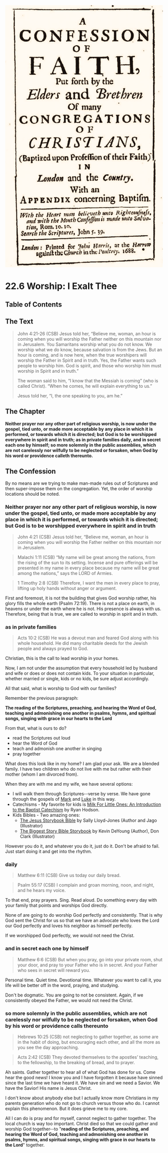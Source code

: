 <img class="intro-right" src="../images/art-1689.png">

# 22.6 Worship: I Exalt Thee

## Table of Contents

<!-- toc -->

## The Text

>John 4:21-26 (CSB) Jesus told her, “Believe me, woman, an hour is coming when you will worship the Father neither on this mountain nor in Jerusalem. You Samaritans worship what you do not know. We worship what we do know, because salvation is from the Jews. But an hour is coming, and is now here, when the true worshipers will worship the Father in Spirit and in truth. Yes, the Father wants such people to worship him. God is spirit, and those who worship him must worship in Spirit and in truth.”
>
>The woman said to him, “I know that the Messiah is coming” (who is called Christ). “When he comes, he will explain everything to us.”
>
>Jesus told her, “I, the one speaking to you, am he.”

## The Chapter

**Neither prayer nor any other part of religious worship, is now under the gospel, tied unto, or made more acceptable by any place in which it is performed, or towards which it is directed; but God is to be worshipped everywhere in spirit and in truth; as in private families daily, and in secret each one by himself; so more solemnly in the public assemblies, which are not carelessly nor wilfully to be neglected or forsaken, when God by his word or providence calleth thereunto.**

## The Confession

By no means are we trying to make man-made rules out of Scriptures and then super-impose them on the congregation. Yet, the order of worship locations should be noted.

### Neither prayer nor any other part of religious worship, is now under the gospel, tied unto, or made more acceptable by any place in which it is performed, or towards which it is directed; but God is to be worshipped everywhere in spirit and in truth

>John 4:21 (CSB) Jesus told her, “Believe me, woman, an hour is coming when you will worship the Father neither on this mountain nor in Jerusalem.

>Malachi 1:11 (CSB) “My name will be great among the nations, from the rising of the sun to its setting. Incense and pure offerings will be presented in my name in every place because my name will be great among the nations,” says the LORD of Armies.

>1 Timothy 2:8 (CSB) Therefore, I want the men in every place to pray, lifting up holy hands without anger or argument.

First and foremost, it is not the building that gives God worship rather, his glory fills the whole earth (Psalm 72:19). There is not a place on earth, in heavens or under the earth where he is not. His presence is always with us. Therefore, being that is true, we are called to worship in spirit and in truth.

### as in private families

>Acts 10:2 (CSB) He was a devout man and feared God along with his whole household. He did many charitable deeds for the Jewish people and always prayed to God.

Christian, this is the call to lead worship in your homes.

Now, I am not under the assumption that every household led by husband and wife or does or does not contain kids. To your situation in particular, whether married or single, kids or no kids, be sure adjust accordingly.

All that said, what is worship to God with our families?

Remember the previous paragraph:

**The reading of the Scriptures, preaching, and hearing the Word of God, teaching and admonishing one another in psalms, hymns, and spiritual songs, singing with grace in our hearts to the Lord**

From that, what is ours to do?

- read the Scriptures out loud
- hear the Word of God
- teach and admonish one another in singing
- pray together

What does this look like in my home? I am glad your ask. We are a blended family. I have two children who do not live with me but rather with their mother (whom I am divorced from). 

When they are with me and my wife, we have several options:

- I will walk them through Scriptures--verse by verse. We have gone through the gospels of [Mark](../mark/index.md) and [Luke](../luke/index.md) in this way.
- Catechisms - My favorite for kids is [Milk For Little Ones: An Introduction to the Baptist Catechism](https://brokenwharfe.com/product/milk-for-little-ones/) by Ryan Hodson.
- Kids Bibles - Two amazing ones:
  - [The Jesus Storybook Bible](https://www.amazon.com/Jesus-Storybook-Bible-Every-Whispers/dp/0310708257?crid=2OMGIDKMW9Y5P&dib=eyJ2IjoiMSJ9.rY0TRohuMw4fBMTanOgLi6WmmDv8N_VzcE8ngss7Lhxqr-Ko7cT7SwYBz0K2wkTnr3-v_qjK2jZcUwRAnBFIBAEAJjvROoNZFnREsqqBHNt5M5UXQBj3pG7KJtW1ncNZekmharG22LLmu7ESbK-219Q7_qAltfa1fqM952JDB6IBvgRenVLNVI7lwQvDA2z1OIj2w3gMFfBotuMFW-Kyujz7fkMvqBjjrtLszYcUdng._T0D2vJ1ZKfPeMk6zRGdgqVwKo_tmajtULR0_HthEvY&dib_tag=se&keywords=jesus+storybook+bible&qid=1712621703&sprefix=Jesus+stor,aps,92&sr=8-1) by Sally Lloyd-Jones (Author and Jago (Illustrator)
  - [The Biggest Story Bible Storybook](https://www.amazon.com/gp/product/1433557371) by Kevin DeYoung (Author), Don Clark (Illustrator)

However you do it, and whatever you do it, just do it. Don't be afraid to fail. Just start doing it and get into the rhythm.

### daily

>Matthew 6:11 (CSB) Give us today our daily bread.

>Psalm 55:17 (CSB) I complain and groan morning, noon, and night, and he hears my voice.

To that end, pray prayers. Sing. Read aloud. Do something every day with your family that points and worships God directly.

None of are going to do worship God perfectly and consistently. That is why God sent the Christ for us so that we have an advocate who loves the Lord our God perfectly and loves his neighbor as himself perfectly. 

If we worshipped God perfectly, we would not need the Christ.

### and in secret each one by himself

>Matthew 6:6 (CSB) But when you pray, go into your private room, shut your door, and pray to your Father who is in secret. And your Father who sees in secret will reward you.

Personal time. Quiet time. Devotional time. Whatever you want to call it, you life will be better off in the word, praying, and studying.

Don't be dogmatic. You are going to not be consistent. Again, if we consistently obeyed the Father, we would not need the Christ.

### so more solemnly in the public assemblies, which are not carelessly nor wilfully to be neglected or forsaken, when God by his word or providence calls thereunto

>Hebrews 10:25 (CSB) not neglecting to gather together, as some are in the habit of doing, but encouraging each other, and all the more as you see the day approaching.

>Acts 2:42 (CSB) They devoted themselves to the apostles’ teaching, to the fellowship, to the breaking of bread, and to prayer.

Ah saints. Gather together to hear all of what God has done for us. Come hear the good news! I know you and I have forgotten it because have sinned since the last time we have heard it. We have sin and we need a Savior. We have the Savior! His name is Jesus Christ.

I don't know about anybody else but I actually know more Christians in my parents generation who do not go to church versus those who do. I cannot explain this phenomenon. But it does grieve me to my core.

All I can do is pray and for myself, cannot neglect to gather together. The local church is way too important. Christ died so that we could gather and worship God together--to "**reading of the Scriptures, preaching, and hearing the Word of God, teaching and admonishing one another in psalms, hymns, and spiritual songs, singing with grace in our hearts to the Lord**" together.
